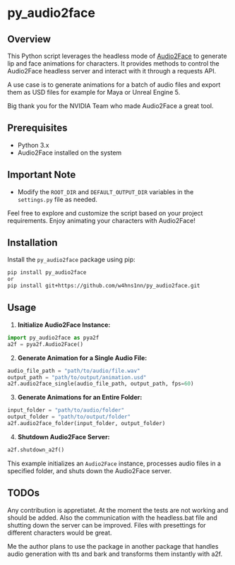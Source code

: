 # py_audio2face

## Overview

This Python script leverages the headless mode of [Audio2Face](https://www.nvidia.com/en-us/omniverse/apps/audio2face/) to generate lip and face animations for characters. 
It provides methods to control the Audio2Face headless server and interact with it through a requests API. 

A use case is to generate animations for a batch of audio files and export them as USD files for example for Maya or Unreal Engine 5.

Big thank you for the NVIDIA Team who made Audio2Face a great tool.


## Prerequisites

- Python 3.x
- Audio2Face installed on the system


## Important Note

- Modify the `ROOT_DIR` and `DEFAULT_OUTPUT_DIR` variables in the `settings.py` file as needed.

Feel free to explore and customize the script based on your project requirements. Enjoy animating your characters with Audio2Face!



## Installation

Install the `py_audio2face` package using pip:
```bash
pip install py_audio2face
or 
pip install git+https://github.com/w4hns1nn/py_audio2face.git
```

## Usage

1. **Initialize Audio2Face Instance:**
```python
import py_audio2face as pya2f
a2f = pya2f.Audio2Face()
```

2. **Generate Animation for a Single Audio File:**
 ```python
audio_file_path = "path/to/audio/file.wav"
output_path = "path/to/output/animation.usd"
a2f.audio2face_single(audio_file_path, output_path, fps=60)
```

3. **Generate Animations for an Entire Folder:**
```python
input_folder = "path/to/audio/folder"
output_folder = "path/to/output/folder"
a2f.audio2face_folder(input_folder, output_folder)
   ```

4. **Shutdown Audio2Face Server:**
```python
a2f.shutdown_a2f()
   ```


This example initializes an `Audio2Face` instance, processes audio files in a specified folder, and shuts down the Audio2Face server.

## TODOs

Any contribution is appretiatet. At the moment the tests are not working and should be added. Also the communication with the headless.bat file and shutting down the server can be improved. 
Files with presettings for different characters would be great.

Me the author plans to use the package in another package that handles audio generation with tts and bark and transforms them instantly with a2f.

